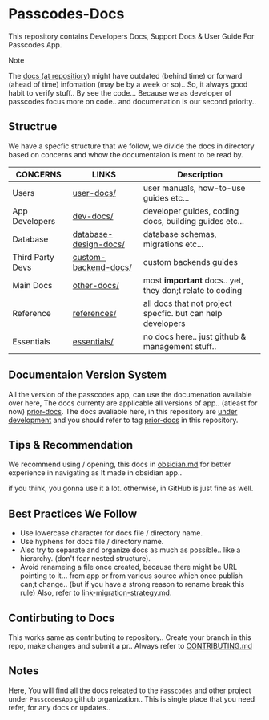 # Passcodes-Docs

This repository contains Developers Docs, Support Docs & User Guide For Passcodes App.

> [!NOTE]
> The [docs (at repositiory)](https://github.com/PasscodesApp/Passcodes-Docs/) might have outdated (behind time) or forward (ahead of time) infomation (may be by a week or so).. 
> So, it always good habit to verify stuff.. By see the code... Because we as developer of passcodes focus more on code.. and documenation is our second priority..

## Structrue

We have a specfic structure that we follow, we divide the docs in directory based on concerns and whow the documentaion is ment to be read by.

| CONCERNS         | LINKS                                          | Description                                                |
| ---------------- | ---------------------------------------------- | ---------------------------------------------------------- |
| Users            | [user-docs/](user-docs/)                       | user manuals, how-to-use guides etc...                     |
| App Developers   | [dev-docs/](dev-docs/)                         | developer guides, coding docs, building guides etc...      |
| Database         | [database-design-docs/](database-design-docs/) | database schemas, migrations etc...                        |
| Third Party Devs | [custom-backend-docs/](custom-backend-docs/)   | custom backends guides                                     |
| Main Docs        | [other-docs/](other-docs/)                     | most **important** docs.. yet, they don;t relate to coding |
| Reference        | [references/](references/)                     | all docs that not project specfic. but can help developers |
| Essentials       | [essentials/](essentials/)                     | no docs here.. just github & management stuff..            |


## Documentaion Version System

<!-- Currently, docs is general to all app. and no version system is needed

We have version system for docs, every version of app will have a coressponding docs, that you will find from below table.
We use git(&hub) tags to seperate docs.. And this make up a version system for docs.

| App Version                   | Docs URL                                                       |
| ----------------------------- | -------------------------------------------------------------- |
| latest (development use only) | https://github.com/PasscodesApp/Passcodes-Docs                 |
| vX.X.X                        | https://github.com/PasscodesApp/Passcodes-Docs/blob/vX.X.X     |
| all prior version             | https://github.com/PasscodesApp/Passcodes-Docs/blob/prior-docs |

-->

All the version of the passcodes app, can use the documenation avaliable over here, The docs currenty are applicable all versions of app.. (atleast for now) [prior-docs](https://github.com/PasscodesApp/Passcodes-Docs/blob/prior-docs).
The docs avaliable here, in this repository are [under development](https://github.com/PasscodesApp/Passcodes-Docs/) and you should refer to tag [prior-docs](https://github.com/PasscodesApp/Passcodes-Docs/blob/prior-docs) in this repository.

## Tips & Recommendation

We recommend using / opening, this docs in [obsidian.md](https://obsidian.md) for better experience in navigating as It made in obsidian app..

if you think, you gonna use it a lot. otherwise, in GitHub is just fine as well.

## Best Practices We Follow

- Use lowercase character for docs file / directory name.
- Use hyphens for docs file / directory name.
- Also try to separate and organize docs as much as possible.. like a hierarchy. (don't fear nested structure).
- Avoid renameing a file once created, because there might be URL pointing to it... from app or from various source which once publish can;t change.. (but if you have a strong reason to rename break this rule) Also, refer to [link-migration-strategy.md](other-docs/link-migration-strategy.md).

## Contirbuting to Docs

This works same as contributing to repository.. Create your branch in this repo, make changes and submit a pr.. Always refer to [CONTRIBUTING.md](CONTRIBUTING.md)

## Notes

Here, You will find all the docs releated to the `Passcodes` and other project under `PasscodesApp` github organization..
This is single place that you need refer, for any docs or updates..

